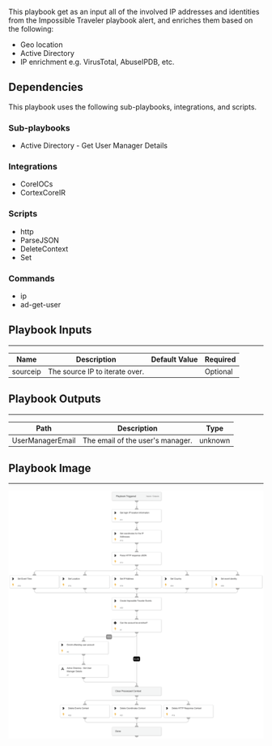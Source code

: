This playbook get as an input all of the involved IP addresses and identities from the Impossible Traveler playbook alert, and enriches them based on the following:
* Geo location
* Active Directory
* IP enrichment e.g. VirusTotal, AbuseIPDB, etc.

## Dependencies
This playbook uses the following sub-playbooks, integrations, and scripts.

### Sub-playbooks
* Active Directory - Get User Manager Details

### Integrations
* CoreIOCs
* CortexCoreIR

### Scripts
* http
* ParseJSON
* DeleteContext
* Set

### Commands
* ip
* ad-get-user

## Playbook Inputs
---

| **Name** | **Description** | **Default Value** | **Required** |
| --- | --- | --- | --- |
| sourceip | The source IP to iterate over. |  | Optional |

## Playbook Outputs
---

| **Path** | **Description** | **Type** |
| --- | --- | --- |
| UserManagerEmail | The email of the user's manager. | unknown |

## Playbook Image
---
![Impossible Traveler - Enrichment](../doc_files/Impossible_Traveler_-_Enrichment.png)